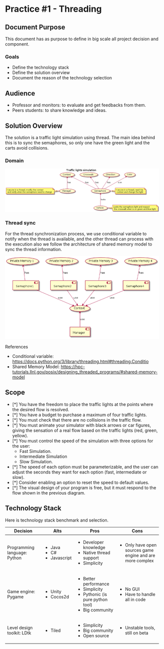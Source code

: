 # Practice #1 - Threading

## Document Purpose

This document has as purpose to define in big scale all project decision and component.

### Goals

- Define the technology stack 
- Define the solution overview 
- Document the reason of the technology selection 

## Audience

- Professor and monitors: to evaluate and get feedbacks from them.
- Peers students: to share knowledge and ideas.

## Solution Overview

The solution is a traffic light simulation using thread. The main idea behind this is to sync the semaphores, so only one have the green light and the carts avoid collisions.

### Domain 

<img alt="Domain" src="resources/domain.png" />

### Thread sync

For the thread synchronization process, we use conditional variable to notify when the thread is available, and the other thread can process with the execution also we follow the architecture of shared memory model to sync the thread information.

<img alt="Components" src="resources/components.png" />

References 

- Conditional variable: https://docs.python.org/3/library/threading.html#threading.Conditio
- Shared Memory Model: https://hpc-tutorials.llnl.gov/posix/designing_threaded_programs/#shared-memory-model

## Scope 
- [*] You have the freedom to place the traffic lights at the points where the desired flow is resolved.
- [*] You have a budget to purchase a maximum of four traffic lights.
- [*] You must check that there are no collisions in the traffic flow.
- [*] You must animate your simulator with black arrows or car figures, giving the sensation of a real flow based on the traffic lights (red, green, yellow).
- [*] You must control the speed of the simulation with three options for the user:
     - Fast Simulation.
     - Intermediate Simulation
     - Slow Simulation.
- [*] The speed of each option must be parameterizable, and the user can adjust the seconds they want for each option (fast, intermediate or slow).
- [*] Consider enabling an option to reset the speed to default values.
- [*] The visual design of your program is free, but it must respond to the flow shown in the previous diagram.

## Technology Stack

Here is technology stack benchmark and selection.

<table>
  <thead>
    <tr>
      <th>Decision</th>
      <th>Alts</th>
      <th>Pros</th>
      <th>Cons</th>
    </tr>
  </thead>
  <tbody>
    <tr>
      <td>Programming language: Python</td>
      <td>
        <ul>
          <li>Java</li>
          <li>C#</li>
          <li>Javascript</li>
        </ul>
      </td>
      <td>
        <ul>
          <li>Developer knowledge</li>
          <li>Native thread support</li>
          <li>Simplicity</li>
        </ul>
      </td>
      <td>
        <ul>
          <li>Only have open sources game engine and are more complex</li>
        </ul>
      </td>
    </tr>
    <tr>
      <td>Game engine: Pygame</td>
      <td>
        <ul>
          <li>Unity</li>
          <li>Cocos2d</li>
        </ul>
      </td>
      <td>
        <ul>
          <li>Better performance</li>
          <li>Simplicity</li>
          <li>Pythonic (is pure python tool)</li>
          <li>Big community</li>
        </ul>
      </td>
      <td>
        <ul>
          <li>No GUI</li>
          <li>Have to handle all in code</li>
        </ul>
      </td>
    </tr> 
    <tr>
      <td>Level design toolkit: LDtk</td>
      <td>
        <ul>
          <li>Tiled</li>
        </ul>
      </td>
      <td>
        <ul>
          <li>Simplicity</li>
          <li>Big community</li>
          <li>Open source</li>
        </ul>
      </td>
      <td>
        <ul>
          <li>Unstable tools, still on beta</li>
        </ul>
      </td>
    </tr>
  </tbody>
</table>
  